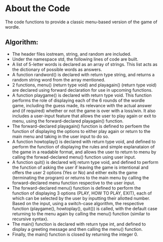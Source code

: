 # About the Code
The code functions to provide a classic menu-based version of the game of wordle.

## Algorithm:
- The header files iostream, string, and random are included.
- Under the namespace std, the following lines of code are built.
- A list of 5-letter words is declared as an array of strings. This list acts as the dictionary of possible words as answers.
- A function randword() is declared with return type string, and returns a random string word from the array mentioned.
- 2 functions, menu() (return type void) and playagain() (return type void) are declared using forward declaration for use in upcoming functions.
- A function playgame() is declared with return type void. This function performs the role of displaying each of the 6 rounds of the wordle game, including the guess made, its relevance with the actual answer and (if required) whether or not the game is over with a loss/win. It also includes a user-input feature that allows the user to play again or exit to menu, using the forward-declared playagain() function.
- The forward-declared playagain() function is defined to perfoem the function of displaying the options to either play again or return to the main menu and taking in the user input to do so.
- A function howtoplay() is declared with return type void, and defined to perform the function of displaying the rules and simple explanataion of the game in a readable format, and allows the user to return to menu by calling the forwad-declared menu() function using user input.
- A function quit() is declared witj return type void, and defined to perform the function of asking the user if leaving the game is intentional and offers the user 2 options (Yes or No) and either exits the game (terminating the program) or returns to the main menu by calling the forward-declared menu function respective to the user input.
- The forward-declared menu() function is defined to perform the function of displaying 3 options (PLAY, HOW TO PLAY, EXIT), each of which can be selected by the user by inputting their allotted number. Based on the input, using a switch-case algorithm, the respective function (playgame(), howtoplay(), quit()) is called, with the default case returning to the menu again by calling the menu() function (similar to recursive syntax).
- The main() function is declared with return type int, and defined to display a greeting message and then calling the menu() function.
- Finally, the main() function is closed by returning the integer 0.

